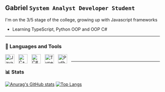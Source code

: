 ## Gabriel **`System Analyst Developer Student`**

I'm on the 3/5 stage of the college, growing up with Javascript frameworks
- Learning TypeScript, Python OOP and OOP C#

---

### 🧰 Languages and Tools

<img align="left" alt="Java" width="30px" style="padding-right:10px;" src="https://cdn.jsdelivr.net/gh/devicons/devicon/icons/java/java-original.svg"/>
<img align="left" alt="C++" width="30px" style="padding-right:10px;" src="https://cdn.jsdelivr.net/gh/devicons/devicon/icons/cplusplus/cplusplus-line.svg" />
<img align="left" alt="C#" width="30px" style="padding-right:10px;" src="https://cdn.jsdelivr.net/gh/devicons/devicon/icons/csharp/csharp-original.svg" />
<img align="left" alt="TypeScript" width="30px" style="padding-right:10px;" src="https://cdn.jsdelivr.net/gh/devicons/devicon/icons/typescript/typescript-original.svg" />
<img align="left" alt="Python" width="30px" style="padding-right:10px;" src="https://cdn.jsdelivr.net/gh/devicons/devicon/icons/python/python-plain.svg" />

#
---

### 📊 Stats

[![Anurag's GitHub stats](https://github-readme-stats.vercel.app/api?username=Gaturama)](https://github.com/Gaturama/github-readme-stats) [![Top Langs](https://github-readme-stats.vercel.app/api/top-langs/?username=Gaturama)](https://github.com/Gaturama/github-readme-stats)



